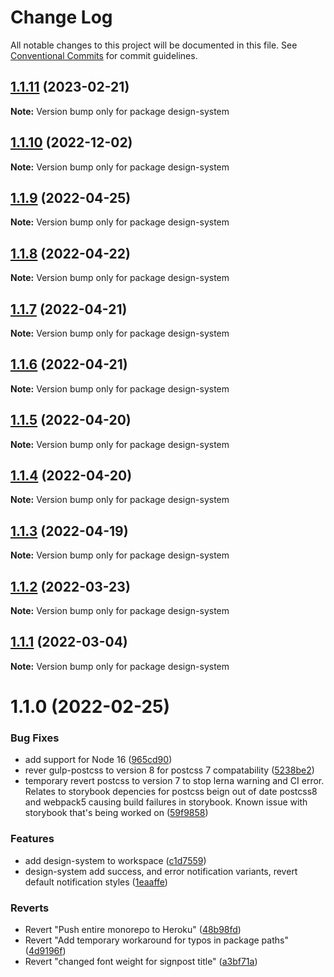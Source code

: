 # Change Log

All notable changes to this project will be documented in this file.
See [Conventional Commits](https://conventionalcommits.org) for commit guidelines.

## [1.1.11](https://github.com/coopdigital/coop-frontend/compare/design-system@1.1.10...design-system@1.1.11) (2023-02-21)

**Note:** Version bump only for package design-system





## [1.1.10](https://github.com/coopdigital/coop-frontend/compare/design-system@1.1.9...design-system@1.1.10) (2022-12-02)

**Note:** Version bump only for package design-system





## [1.1.9](https://github.com/coopdigital/coop-frontend/compare/design-system@1.1.8...design-system@1.1.9) (2022-04-25)

**Note:** Version bump only for package design-system





## [1.1.8](https://github.com/coopdigital/coop-frontend/compare/design-system@1.1.7...design-system@1.1.8) (2022-04-22)

**Note:** Version bump only for package design-system





## [1.1.7](https://github.com/coopdigital/coop-frontend/compare/design-system@1.1.6...design-system@1.1.7) (2022-04-21)

**Note:** Version bump only for package design-system





## [1.1.6](https://github.com/coopdigital/coop-frontend/compare/design-system@1.1.5...design-system@1.1.6) (2022-04-21)

**Note:** Version bump only for package design-system





## [1.1.5](https://github.com/coopdigital/coop-frontend/compare/design-system@1.1.4...design-system@1.1.5) (2022-04-20)

**Note:** Version bump only for package design-system





## [1.1.4](https://github.com/coopdigital/coop-frontend/compare/design-system@1.1.3...design-system@1.1.4) (2022-04-20)

**Note:** Version bump only for package design-system





## [1.1.3](https://github.com/coopdigital/coop-frontend/compare/design-system@1.1.2...design-system@1.1.3) (2022-04-19)

**Note:** Version bump only for package design-system





## [1.1.2](https://github.com/coopdigital/coop-frontend/compare/design-system@1.1.1...design-system@1.1.2) (2022-03-23)

**Note:** Version bump only for package design-system





## [1.1.1](https://github.com/coopdigital/coop-frontend/compare/design-system@1.1.0...design-system@1.1.1) (2022-03-04)

**Note:** Version bump only for package design-system





# 1.1.0 (2022-02-25)


### Bug Fixes

* add support for Node 16 ([965cd90](https://github.com/coopdigital/coop-frontend/commit/965cd906a0b28665900457d34c8614dc20cb7a8a))
* rever gulp-postcss to version 8 for postcss 7 compatability ([5238be2](https://github.com/coopdigital/coop-frontend/commit/5238be294733dcf9a595bf6d96631858e28a4fa7))
* temporary revert postcss to version 7 to stop lerna warning and CI error.  Relates to storybook depencies for postcss beign out of date postcss8 and webpack5 causing build failures in storybook. Known issue with storybook that's being worked on ([59f9858](https://github.com/coopdigital/coop-frontend/commit/59f98580b083ffc2b45619e80ae2144931c00da6))


### Features

* add design-system to workspace ([c1d7559](https://github.com/coopdigital/coop-frontend/commit/c1d755912a7bf46b8c1af3bcc800aed6cca2bf47))
* design-system add success, and error notification variants, revert default notification styles ([1eaaffe](https://github.com/coopdigital/coop-frontend/commit/1eaaffe6042847fb8f13489df66867e1faf9c41f))


### Reverts

* Revert "Push entire monorepo to Heroku" ([48b98fd](https://github.com/coopdigital/coop-frontend/commit/48b98fd3d439891f81eaa4b4812f6e0560982759))
* Revert "Add temporary workaround for typos in package paths" ([4d9196f](https://github.com/coopdigital/coop-frontend/commit/4d9196f241ee3f9a4d26e514c6ed12c7104f22a6))
* Revert "changed font weight for signpost title" ([a3bf71a](https://github.com/coopdigital/coop-frontend/commit/a3bf71ab6bca63dd636d65aeac43e9a1b12c7fd0))

